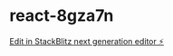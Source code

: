 # react-8gza7n

[Edit in StackBlitz next generation editor ⚡️](https://stackblitz.com/~/github.com/j143/react-8gza7n)
